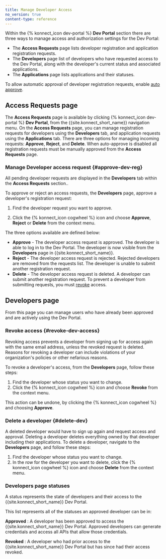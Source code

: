 ```yaml
---
title: Manage Developer Access
no_version: true
content-type: reference
---
```


Within the {% konnect_icon dev-portal %} **Dev Portal** section there are three ways to manage access and authorization settings for the Dev Portal: 
* The **Access Requests** page lists developer registration and application registration requests.
* The **Developers** page list of developers who have requested access to the Dev Portal, along with the developer's current status and associated applications.
* The **Applications** page lists applications and their statuses.

To allow automatic approval of developer registration requests,
enable [auto approve](/konnect/dev-portal/access-and-approval/auto-approve-devs-apps).

## Access Requests page

The **Access Requests** page is available by clicking {% konnect_icon dev-portal %} **Dev Portal**, from the {{site.konnect_short_name}} navigation menu. On the **Access Requests** page, you can manage registration requests for developers using the **Developers** tab, and application requests using the **Applications** tab. There are three options for managing incoming requests: **Approve**, **Reject**, and **Delete**. When auto-approve is disabled all registration requests must be manually approved from the **Access Requests** page. 

### Manage Developer access request {#approve-dev-reg}

All pending developer requests are displayed in the **Developers** tab within the **Access Requests** section..

To approve or reject an access requests, the **Developers** page, approve a developer's registration request:

1. Find the developer request you want to approve.

2. Click the {% konnect_icon cogwheel %} icon and choose
   **Approve**, **Reject** or **Delete** from the context menu.

The three options available are defined below: 

* **Approve** - The developer access request is approved. The developer is able to log in to the Dev Portal. The developer is now visible from the **Developers** page in {{site.konnect_short_name}}. 
* **Reject** - The developer access request is rejected. Rejected developers are removed from the requests list. The developer is unable to submit another registration request.
* **Delete** - The developer access request is deleted. A developer can submit another registration request. To prevent a developer from submitting requests, you must [revoke](#revoke-dev-access) access.

## Developers page

From this page you can manage users who have already been approved and are actively using the Dev Portal. 

### Revoke access {#revoke-dev-access}

Revoking access prevents a developer from signing up for access again with the same
email address, unless the revoked request is deleted. Reasons for revoking a developer can include
violations of your organization's policies or other nefarious reasons.

To revoke a developer's access, from the **Developers** page, follow these steps:

1. Find the developer whose status you want to change.
2. Click the {% konnect_icon cogwheel %} icon and choose **Revoke** from the
   context menu.

This action can be undone, by clicking the {% konnect_icon cogwheel %} and choosing **Approve**.

### Delete a developer {#delete-dev}

A deleted developer would have to sign up again and request access and approval.
Deleting a developer deletes everything owned by that developer including their applications.
To delete a developer, navigate to the **Developers** page, and follow these steps: 

1. Find the developer whose status you want to change.
2. In the row for the developer you want to delete, click the {% konnect_icon cogwheel %} icon and choose **Delete** from the
   context menu.

### Developers page statuses

A status represents the state of developers and their access to the {{site.konnect_short_name}} Dev Portal.

This list represents all of the statuses an approved developer can be in:

**Approved**
: A developer has been approved to access the {{site.konnect_short_name}} Dev Portal. Approved developers
   can generate credentials and access all APIs that allow those credentials.

**Revoked**
: A developer who had prior access to the {{site.konnect_short_name}} Dev Portal but has since had
  their access revoked.
